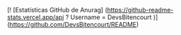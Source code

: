 [! [Estatísticas GitHub de Anurag] (https://github-readme-stats.vercel.app/api ? Username = DevsBitencourt )] (https://github.com/DevsBitencourt/README)

